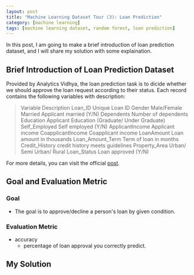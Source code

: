 ```yaml
---
layout: post
title: "Machine Learning Dataset Tour (3): Loan Prediction"
category: [machine learning]
tags: [machine learning dataset, random forest, loan prediction]
---
```


In this post, I am going to make a brief introduction of loan prediction
dataset, and I will share my solution with some explaination.

## Brief Introduction of Loan Prediction Dataset
Provided by Analytics Vidhya, the loan prediction task is to dicide
whether we should approve the loan request according to their status. Each
record contains the following variables with description:
> Variable              Description
> Loan_ID               Unique Loan ID
> Gender                Male/Female
> Married               Applicant married (Y/N)
> Dependents            Number of dependents
> Education             Applicant Education (Graduate/ Under Graduate)
> Self_Employed         Self employed (Y/N)
> ApplicantIncome       Applicant income
> CoapplicantIncome     Coapplicant income
> LoanAmount            Loan amount in thousands
> Loan_Amount_Term      Term of loan in months
> Credit_History        credit history meets guidelines
> Property_Area         Urban/ Semi Urban/ Rural
> Loan_Status           Loan approved (Y/N)

For more details, you can visit the official [post](https://datahack.analyticsvidhya.com/contest/practice-problem-loan-prediction-iii/).

## Goal and Evaluation Metric
### Goal
- The goal is to approve/decline a person's loan by given condition.

### Evaluation Metric
- accuracy
    - percentage of loan approval you correctly predict.

## My Solution

